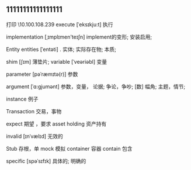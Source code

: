 ## 11111111111111111
打印   \\10.100.108.239
execute	[ˈeksɪkju:t]  执行

implementation  [ˌɪmplɪmen'teɪʃn]   implement的变形; 安装启用;

Entity entities	[ˈentəti] . 实体; 实际存在物; 本质;

shim	[ʃɪm]	薄垫片;
variable   [ˈveəriəbl] 变量
 
parameter  [pəˈræmɪtə(r)]  参数

argument [ˈɑ:gjumənt] 参数，变量， 论据; 争论，争吵; [数] 幅角; 主题，情节;

instance  例子 

Transaction  交易，事物

expect  期望 ，要求
asset holding  资产持有

invalid	 [ɪnˈvælɪd] 无效的


Stub 存根，单   mock 模拟  container  容器   contain 包含


specific	[spəˈsɪfɪk] 具体的; 明确的
